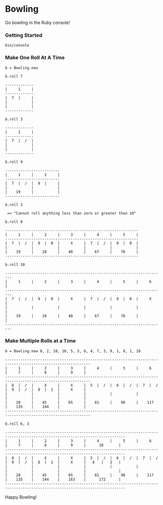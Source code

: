 # Bowling

Go bowling in the Ruby console!

### Getting Started

    bin/console

### Make One Roll At A Time

    b = Bowling.new

    b.roll 7

    -------------
    |     1     |
    -------------
    |  7  |     |
    |           |
    |           |
    -------------

    b.roll 3

    -------------
    |     1     |
    -------------
    |  7  |  /  |
    |           |
    |           |
    -------------

    b.roll 9

    -------------------------
    |     1     |     2     |
    -------------------------
    |  7  |  /  |  9  |     |
    |           |           |
    |    19     |           |
    -------------------------

    b.roll 3

     => "Cannot roll anything less than zero or greater than 10"

    b.roll 0

    -------------------------------------------------------------
    |     1     |     2     |     3     |     4     |     5     |
    -------------------------------------------------------------
    |  7  |  /  |  9  |  0  |     X     |  7  |  /  |  9  |  0  |
    |           |           |           |           |           |
    |    19     |    28     |    48     |    67     |    76     |
    -------------------------------------------------------------

    b.roll 10

    -------------------------------------------------------------------------
    |     1     |     2     |     3     |     4     |     5     |     6     |
    -------------------------------------------------------------------------
    |  7  |  /  |  9  |  0  |     X     |  7  |  /  |  9  |  0  |     X     |
    |           |           |           |           |           |           |
    |    19     |    28     |    48     |    67     |    76     |           |
    -------------------------------------------------------------------------

### Make Multiple Rolls at a Time

    b = Bowling.new 8, 2, 10, 10, 5, 5, 6, 4, 7, 3, 9, 1, 8, 1, 10
    
    -------------------------------------------------------------------------------------------------------------
    |     1     |     2     |     3     |     4     |     5     |     6     |     7     |     8     |     9     |
    -------------------------------------------------------------------------------------------------------------
    |  8  |  /  |     X     |     X     |  5  |  /  |  6  |  /  |  7  |  /  |  9  |  /  |  8  |  1  |     X     |
    |           |           |           |           |           |           |           |           |           |
    |    20     |    45     |    65     |    81     |    98     |    117    |    135    |    144    |           |
    -------------------------------------------------------------------------------------------------------------

    b.roll 6, 3

    -----------------------------------------------------------------------------------------------------------------------------
    |     1     |     2     |     3     |     4     |     5     |     6     |     7     |     8     |     9     |      10       |
    -----------------------------------------------------------------------------------------------------------------------------
    |  8  |  /  |     X     |     X     |  5  |  /  |  6  |  /  |  7  |  /  |  9  |  /  |  8  |  1  |     X     |   6   |   3   |
    |           |           |           |           |           |           |           |           |           |               |
    |    20     |    45     |    65     |    81     |    98     |    117    |    135    |    144    |    163    |      172      |
    -----------------------------------------------------------------------------------------------------------------------------

Happy Bowling!
